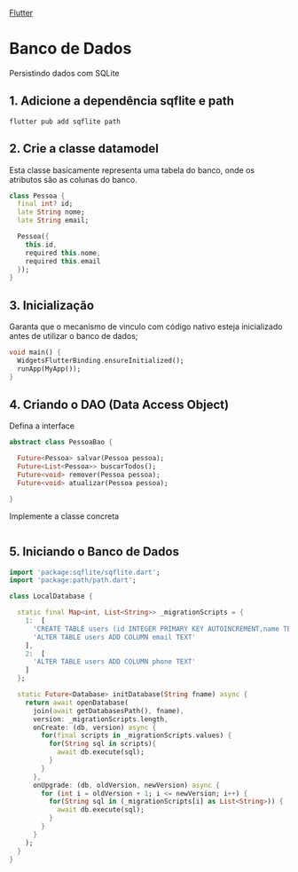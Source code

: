 [Flutter](https://github.com/leofds/flutter-class/blob/master/flutter/README.md)

# Banco de Dados

Persistindo dados com SQLite

## 1. Adicione a dependência sqflite e path

```whell
flutter pub add sqflite path
```

## 2. Crie a classe datamodel

Esta classe basicamente representa uma tabela do banco, onde os atributos são as colunas do banco.

```dart
class Pessoa {
  final int? id;
  late String nome;
  late String email;

  Pessoa({
    this.id,
    required this.nome,
    required this.email
  });
}
```

## 3. Inicialização

Garanta que o mecanismo de vinculo com código nativo esteja inicializado antes de utilizar o banco de dados;

```dart
void main() {
  WidgetsFlutterBinding.ensureInitialized();
  runApp(MyApp());
}
```

## 4. Criando o DAO (Data Access Object)

Defina a interface

```dart
abstract class PessoaBao {

  Future<Pessoa> salvar(Pessoa pessoa);
  Future<List<Pessoa>> buscarTodos();
  Future<void> remover(Pessoa pessoa);
  Future<void> atualizar(Pessoa pessoa);

}
```

Implemente a classe concreta

```dart

```

## 5. Iniciando o Banco de Dados

```dart
import 'package:sqflite/sqflite.dart';
import 'package:path/path.dart';

class LocalDatabase {

  static final Map<int, List<String>> _migrationScripts = {
    1:  [
      'CREATE TABLE users (id INTEGER PRIMARY KEY AUTOINCREMENT,name TEXT)',
      'ALTER TABLE users ADD COLUMN email TEXT'
    ],
    2:  [
      'ALTER TABLE users ADD COLUMN phone TEXT'
    ]
  };

  static Future<Database> initDatabase(String fname) async {
    return await openDatabase(
      join(await getDatabasesPath(), fname),
      version: _migrationScripts.length,
      onCreate: (db, version) async {
        for(final scripts in _migrationScripts.values) {
          for(String sql in scripts){
            await db.execute(sql);
          }
        }
      },
      onUpgrade: (db, oldVersion, newVersion) async {
        for (int i = oldVersion + 1; i <= newVersion; i++) {
          for(String sql in (_migrationScripts[i] as List<String>)) {
            await db.execute(sql);
          }
        }
      }
    );
  }
}
```
